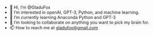- 👋 Hi, I’m @GladuFox
- 👀 I’m interested in openAI, GPT-3, Python, and machine learning.
- 🌱 I’m currently learning Anaconda Python and GPT-3
- 💞️ I’m looking to collaborate on anything you want to pick my brain for.
- 📫 How to reach me at gladufox@gmail.com 

<!---
GladuFox/GladuFox is a ✨ special ✨ repository because its `README.md` (this file) appears on your GitHub profile.
You can click the Preview link to take a look at your changes.
--->
